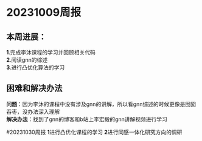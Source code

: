 # 20231009周报
## 本周进展：
**1**.完成李沐课程的学习并回顾相关代码   
**2**.阅读gnn的综述   
**3**.进行凸优化算法的学习   


    
## 困难和解决办法
**问题**：因为李沐的课程中没有涉及gnn的讲解，所以看gnn综述的时候更像是囫囵吞枣，没办法深入理解    
**解决办法**：找到了gnn的博客和b站上李宏毅的gnn讲解视频进行学习


#20231030周报
**1**进行凸优化课程的学习
**2**进行同感一体化研究方向的调研
